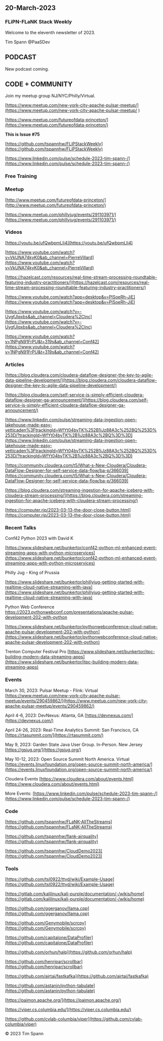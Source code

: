 
## 20-March-2023

### FLiPN-FLaNK Stack Weekly

Welcome to the eleventh newsletter of 2023. 

Tim Spann @PaaSDev



## PODCAST

New podcast coming.


## CODE + COMMUNITY


Join my meetup group NJ/NYC/Philly/Virtual. 

[https://www.meetup.com/new-york-city-apache-pulsar-meetup/](https://www.meetup.com/new-york-city-apache-pulsar-meetup/
)

[https://www.meetup.com/futureofdata-princeton/](https://www.meetup.com/futureofdata-princeton/)



**This is Issue #75**

[https://github.com/tspannhw/FLiPStackWeekly](https://github.com/tspannhw/FLiPStackWeekly)

[https://www.linkedin.com/pulse/schedule-2023-tim-spann-/](https://www.linkedin.com/pulse/schedule-2023-tim-spann-/)


### Free Training


### Meetup

[http://www.meetup.com/futureofdata-princeton/](http://www.meetup.com/futureofdata-princeton/)

[https://www.meetup.com/phillyjug/events/291103971/](https://www.meetup.com/phillyjug/events/291103971/)



### Videos


[https://youtu.be/ufQwbpmLIi4](https://youtu.be/ufQwbpmLIi4)

[https://www.youtube.com/watch?v=VkUNA74kyK0&ab_channel=PierreVillard](https://www.youtube.com/watch?v=VkUNA74kyK0&ab_channel=PierreVillard)

[https://hazelcast.com/resources/real-time-stream-processing-roundtable-featuring-industry-practitioners/](https://hazelcast.com/resources/real-time-stream-processing-roundtable-featuring-industry-practitioners/)

[https://www.youtube.com/watch?app=desktop&v=PlSoeRh-JiE](https://www.youtube.com/watch?app=desktop&v=PlSoeRh-JiE)

[https://www.youtube.com/watch?v=-UvgfJlqxbs&ab_channel=Cloudera%2CInc](https://www.youtube.com/watch?v=-UvgfJlqxbs&ab_channel=Cloudera%2CInc)

[https://www.youtube.com/watch?v=1NPgN91FrPU&t=319s&ab_channel=Conf42](https://www.youtube.com/watch?v=1NPgN91FrPU&t=319s&ab_channel=Conf42)



### Articles

[https://blog.cloudera.com/cloudera-dataflow-designer-the-key-to-agile-data-pipeline-development/](https://blog.cloudera.com/cloudera-dataflow-designer-the-key-to-agile-data-pipeline-development/)

[https://blog.cloudera.com/self-service-is-simply-efficient-cloudera-dataflow-designer-ga-announcement/](https://blog.cloudera.com/self-service-is-simply-efficient-cloudera-dataflow-designer-ga-announcement/)

[https://www.linkedin.com/pulse/streaming-data-ingestion-open-lakehouse-made-easy-vetticaden%3FtrackingId=WfYt04bvTK%252B1iJz88A3c%252BQ%253D%253D/?trackingId=WfYt04bvTK%2B1iJz88A3c%2BQ%3D%3D](https://www.linkedin.com/pulse/streaming-data-ingestion-open-lakehouse-made-easy-vetticaden%3FtrackingId=WfYt04bvTK%252B1iJz88A3c%252BQ%253D%253D/?trackingId=WfYt04bvTK%2B1iJz88A3c%2BQ%3D%3D)

[https://community.cloudera.com/t5/What-s-New-Cloudera/Cloudera-DataFlow-Designer-for-self-service-data-flow/ba-p/366039](https://community.cloudera.com/t5/What-s-New-Cloudera/Cloudera-DataFlow-Designer-for-self-service-data-flow/ba-p/366039)

[https://blog.cloudera.com/streaming-ingestion-for-apache-iceberg-with-cloudera-stream-processing/](https://blog.cloudera.com/streaming-ingestion-for-apache-iceberg-with-cloudera-stream-processing/)

[https://computer.rip/2023-03-13-the-door-close-button.html](https://computer.rip/2023-03-13-the-door-close-button.html)


### Recent Talks

Conf42 Python 2023 with David K

[https://www.slideshare.net/bunkertor/conf42-python-ml-enhanced-event-streaming-apps-with-python-microservices](https://www.slideshare.net/bunkertor/conf42-python-ml-enhanced-event-streaming-apps-with-python-microservices)

Philly Jug - King of Prussia

[https://www.slideshare.net/bunkertor/phillyjug-getting-started-with-realtime-cloud-native-streaming-with-java](https://www.slideshare.net/bunkertor/phillyjug-getting-started-with-realtime-cloud-native-streaming-with-java)

Python Web Conference
https://2023.pythonwebconf.com/presentations/apache-pulsar-development-202-with-python

[https://www.slideshare.net/bunkertor/pythonwebconference-cloud-native-apache-pulsar-development-202-with-python](https://www.slideshare.net/bunkertor/pythonwebconference-cloud-native-apache-pulsar-development-202-with-python)

Trenton Computer Festival Pro
[https://www.slideshare.net/bunkertor/itpc-building-modern-data-streaming-apps](https://www.slideshare.net/bunkertor/itpc-building-modern-data-streaming-apps)


### Events


March 30, 2023: Pulsar Meetup - Flink: Virtual
[https://www.meetup.com/new-york-city-apache-pulsar-meetup/events/290459862/](https://www.meetup.com/new-york-city-apache-pulsar-meetup/events/290459862/)

April 4-6, 2023: DevNexus: Atlanta, GA
[https://devnexus.com/](https://devnexus.com/)

April 24-26, 2023: Real-Time Analytics Summit:  San Francisco, CA
[https://rtasummit.com/](https://rtasummit.com/)

May 9, 2023:   Garden State Java User Group.   In-Person.   New Jersey
[https://gsjug.org/](https://gsjug.org/)

May 10-12, 2023:  Open Source Summit North America.   Virtual
[https://events.linuxfoundation.org/open-source-summit-north-america/](https://events.linuxfoundation.org/open-source-summit-north-america/)

Cloudera Events
[https://www.cloudera.com/about/events.html](https://www.cloudera.com/about/events.html)

More Events:
[https://www.linkedin.com/pulse/schedule-2023-tim-spann-/](https://www.linkedin.com/pulse/schedule-2023-tim-spann-/)




### Code

[https://github.com/tspannhw/FLaNK-AllTheStreams](https://github.com/tspannhw/FLaNK-AllTheStreams)

[https://github.com/tspannhw/flank-airquality](https://github.com/tspannhw/flank-airquality)

[https://github.com/tspannhw/CloudDemo2023](https://github.com/tspannhw/CloudDemo2023)



### Tools


[https://github.com/tsl0922/ttyd/wiki/Example-Usage](https://github.com/tsl0922/ttyd/wiki/Example-Usage)

[https://gitlab.com/kalilinux/kali-purple/documentation/-/wikis/home](https://gitlab.com/kalilinux/kali-purple/documentation/-/wikis/home)

[https://github.com/ggerganov/llama.cpp](https://github.com/ggerganov/llama.cpp)

[https://github.com/Genymobile/scrcpy](https://github.com/Genymobile/scrcpy)

[https://github.com/capitalone/DataProfiler](https://github.com/capitalone/DataProfiler)

[https://github.com/orhun/halp](https://github.com/orhun/halp)

[https://github.com/henripar/scrollbar](https://github.com/henripar/scrollbar)

[https://github.com/airtai/fastkafka](https://github.com/airtai/fastkafka)

[https://github.com/astanin/python-tabulate](https://github.com/astanin/python-tabulate)

[https://paimon.apache.org/](https://paimon.apache.org/)

[https://viper.cs.columbia.edu/](https://viper.cs.columbia.edu/)

[https://github.com/cvlab-columbia/viper](https://github.com/cvlab-columbia/viper)


&copy; 2023 Tim Spann
